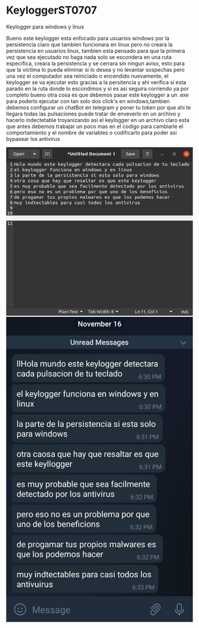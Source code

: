 # KeyloggerST0707
Keylogger para windows y linux 

Bueno este keylogger esta enfocado para usuarios windows por la persistencia claro que tambien funcionara en linux
pero no creara la persistencia en usuarios linux, tambien esta pensado para que la primera vez que sea ejecutado no
haga nada solo se  escondera en una ruta especifica, creara la persistencia y se cerrara sin ningun aviso, esto para que la victima
lo pueda eliminar si lo desea y no levantar sospechas pero una vez el computador sea reiniciado o encendido nuevamente, el keylogger 
se va ejecutar esto gracias a la persitencia y ahi verifica si esta parado en la ruta donde lo escondimos y si es asi seguira corriendo ya por completo
bueno otra cosa es que debemos pasar este keylogger a un .exe para poderlo ejecutar con tan solo
dos click's en windows,tambien debemos configurar un chatBot en telegram y poner tu token por que ahi te llegara todas las pulsaciones
puede tratar de enveverlo en un archivo y hacerlo indectetable troyanizando asi el keylogger en un archivo claro esta que antes debemos trabajar
un poco mas en el codigo para cambiarle el comportamiento y el nombre de variables o codificarlo para poder asi bypasear los antivirus


<img src="Screenshots/Screenshot.png" width="600" >

<img src="Screenshots/TeclasPulsadas.jpeg" width="600" >
